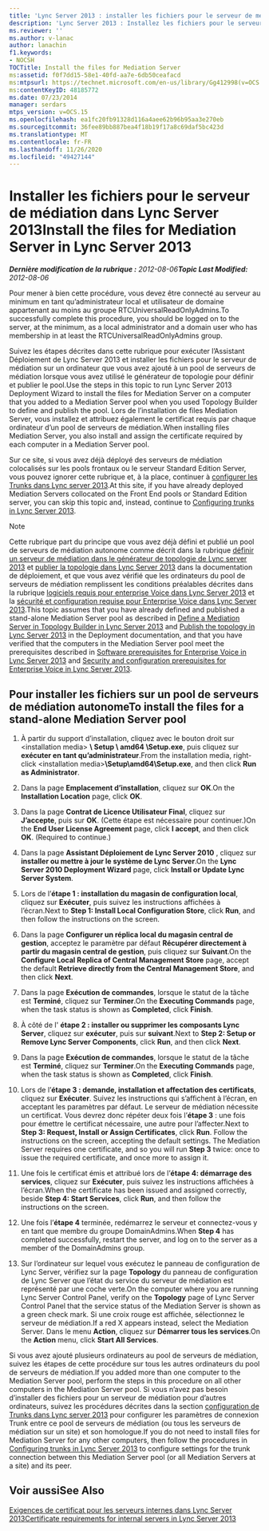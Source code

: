 ```yaml
---
title: 'Lync Server 2013 : installer les fichiers pour le serveur de médiation'
description: 'Lync Server 2013 : Installez les fichiers pour le serveur de médiation.'
ms.reviewer: ''
ms.author: v-lanac
author: lanachin
f1.keywords:
- NOCSH
TOCTitle: Install the files for Mediation Server
ms:assetid: f0f7dd15-58e1-40fd-aa7e-6db50ceafacd
ms:mtpsurl: https://technet.microsoft.com/en-us/library/Gg412998(v=OCS.15)
ms:contentKeyID: 48185772
ms.date: 07/23/2014
manager: serdars
mtps_version: v=OCS.15
ms.openlocfilehash: ea1fc20fb91328d116a4aee62b96b95aa3e270eb
ms.sourcegitcommit: 36fee89bb887bea4f18b19f17a8c69daf5bc423d
ms.translationtype: MT
ms.contentlocale: fr-FR
ms.lasthandoff: 11/26/2020
ms.locfileid: "49427144"
---
```

# <a name="install-the-files-for-mediation-server-in-lync-server-2013"></a><span data-ttu-id="221a1-103">Installer les fichiers pour le serveur de médiation dans Lync Server 2013</span><span class="sxs-lookup"><span data-stu-id="221a1-103">Install the files for Mediation Server in Lync Server 2013</span></span>

<div data-xmlns="http://www.w3.org/1999/xhtml">

<div class="topic" data-xmlns="http://www.w3.org/1999/xhtml" data-msxsl="urn:schemas-microsoft-com:xslt" data-cs="https://msdn.microsoft.com/">

<div data-asp="https://msdn2.microsoft.com/asp">



</div>

<div id="mainSection">

<div id="mainBody"><span data-ttu-id="221a1-104">

<span> </span></span><span class="sxs-lookup"><span data-stu-id="221a1-104">

<span> </span></span></span>

<span data-ttu-id="221a1-105">_**Dernière modification de la rubrique :** 2012-08-06_</span><span class="sxs-lookup"><span data-stu-id="221a1-105">_**Topic Last Modified:** 2012-08-06_</span></span>

<span data-ttu-id="221a1-106">Pour mener à bien cette procédure, vous devez être connecté au serveur au minimum en tant qu’administrateur local et utilisateur de domaine appartenant au moins au groupe RTCUniversalReadOnlyAdmins.</span><span class="sxs-lookup"><span data-stu-id="221a1-106">To successfully complete this procedure, you should be logged on to the server, at the minimum, as a local administrator and a domain user who has membership in at least the RTCUniversalReadOnlyAdmins group.</span></span>

<span data-ttu-id="221a1-107">Suivez les étapes décrites dans cette rubrique pour exécuter l’Assistant Déploiement de Lync Server 2013 et installer les fichiers pour le serveur de médiation sur un ordinateur que vous avez ajouté à un pool de serveurs de médiation lorsque vous avez utilisé le générateur de topologie pour définir et publier le pool.</span><span class="sxs-lookup"><span data-stu-id="221a1-107">Use the steps in this topic to run Lync Server 2013 Deployment Wizard to install the files for Mediation Server on a computer that you added to a Mediation Server pool when you used Topology Builder to define and publish the pool.</span></span> <span data-ttu-id="221a1-108">Lors de l’installation de files Mediation Server, vous installez et attribuez également le certificat requis par chaque ordinateur d’un pool de serveurs de médiation.</span><span class="sxs-lookup"><span data-stu-id="221a1-108">When installing files Mediation Server, you also install and assign the certificate required by each computer in a Mediation Server pool.</span></span>

<span data-ttu-id="221a1-109">Sur ce site, si vous avez déjà déployé des serveurs de médiation colocalisés sur les pools frontaux ou le serveur Standard Edition Server, vous pouvez ignorer cette rubrique et, à la place, continuer à [configurer les Trunks dans Lync server 2013](lync-server-2013-configuring-trunks.md).</span><span class="sxs-lookup"><span data-stu-id="221a1-109">At this site, if you have already deployed Mediation Servers collocated on the Front End pools or Standard Edition server, you can skip this topic and, instead, continue to [Configuring trunks in Lync Server 2013](lync-server-2013-configuring-trunks.md).</span></span>

<div>


> [!NOTE]  
> <span data-ttu-id="221a1-110">Cette rubrique part du principe que vous avez déjà défini et publié un pool de serveurs de médiation autonome comme décrit dans la rubrique <A href="lync-server-2013-define-a-mediation-server-in-topology-builder.md">définir un serveur de médiation dans le générateur de topologie de Lync server 2013</A> et <A href="lync-server-2013-publish-the-topology.md">publier la topologie dans Lync Server 2013</A> dans la documentation de déploiement, et que vous avez vérifié que les ordinateurs du pool de serveurs de médiation remplissent les conditions préalables décrites dans la rubrique <A href="lync-server-2013-software-prerequisites-for-enterprise-voice.md">logiciels requis pour enterprise Voice dans Lync Server 2013</A> et la <A href="lync-server-2013-security-and-configuration-prerequisites-for-enterprise-voice.md">sécurité et configuration requise pour Enterprise Voice dans Lync Server 2013</A>.</span><span class="sxs-lookup"><span data-stu-id="221a1-110">This topic assumes that you have already defined and published a stand-alone Mediation Server pool as described in <A href="lync-server-2013-define-a-mediation-server-in-topology-builder.md">Define a Mediation Server in Topology Builder in Lync Server 2013</A> and <A href="lync-server-2013-publish-the-topology.md">Publish the topology in Lync Server 2013</A> in the Deployment documentation, and that you have verified that the computers in the Mediation Server pool meet the prerequisites described in <A href="lync-server-2013-software-prerequisites-for-enterprise-voice.md">Software prerequisites for Enterprise Voice in Lync Server 2013</A> and <A href="lync-server-2013-security-and-configuration-prerequisites-for-enterprise-voice.md">Security and configuration prerequisites for Enterprise Voice in Lync Server 2013</A>.</span></span>



</div>

<div>

## <a name="to-install-the-files-for-a-stand-alone-mediation-server-pool"></a><span data-ttu-id="221a1-111">Pour installer les fichiers sur un pool de serveurs de médiation autonome</span><span class="sxs-lookup"><span data-stu-id="221a1-111">To install the files for a stand-alone Mediation Server pool</span></span>

1.  <span data-ttu-id="221a1-112">À partir du support d’installation, cliquez avec le bouton droit sur \<installation media\> **\\ Setup \\ amd64 \\Setup.exe**, puis cliquez sur **exécuter en tant qu’administrateur**.</span><span class="sxs-lookup"><span data-stu-id="221a1-112">From the installation media, right-click \<installation media\>**\\Setup\\amd64\\Setup.exe**, and then click **Run as Administrator**.</span></span>

2.  <span data-ttu-id="221a1-113">Dans la page **Emplacement d’installation**, cliquez sur **OK**.</span><span class="sxs-lookup"><span data-stu-id="221a1-113">On the **Installation Location** page, click **OK**.</span></span>

3.  <span data-ttu-id="221a1-p102">Dans la page **Contrat de Licence Utilisateur Final**, cliquez sur **J’accepte**, puis sur **OK**. (Cette étape est nécessaire pour continuer.)</span><span class="sxs-lookup"><span data-stu-id="221a1-p102">On the **End User License Agreement** page, click **I accept**, and then click **OK**. (Required to continue.)</span></span>

4.  <span data-ttu-id="221a1-116">Dans la page **Assistant Déploiement de Lync Server 2010** , cliquez sur **installer ou mettre à jour le système de Lync Server**.</span><span class="sxs-lookup"><span data-stu-id="221a1-116">On the **Lync Server 2010 Deployment Wizard** page, click **Install or Update Lync Server System**.</span></span>

5.  <span data-ttu-id="221a1-117">Lors de l’**étape 1 : installation du magasin de configuration local**, cliquez sur **Exécuter**, puis suivez les instructions affichées à l’écran.</span><span class="sxs-lookup"><span data-stu-id="221a1-117">Next to **Step 1: Install Local Configuration Store**, click **Run**, and then follow the instructions on the screen.</span></span>

6.  <span data-ttu-id="221a1-118">Dans la page **Configurer un réplica local du magasin central de gestion**, acceptez le paramètre par défaut **Récupérer directement à partir du magasin central de gestion**, puis cliquez sur **Suivant**.</span><span class="sxs-lookup"><span data-stu-id="221a1-118">On the **Configure Local Replica of Central Management Store** page, accept the default **Retrieve directly from the Central Management Store**, and then click **Next**.</span></span>

7.  <span data-ttu-id="221a1-119">Dans la page **Exécution de commandes**, lorsque le statut de la tâche est **Terminé**, cliquez sur **Terminer**.</span><span class="sxs-lookup"><span data-stu-id="221a1-119">On the **Executing Commands** page, when the task status is shown as **Completed**, click **Finish**.</span></span>

8.  <span data-ttu-id="221a1-120">À côté de l' **étape 2 : installer ou supprimer les composants Lync Server**, cliquez sur **exécuter**, puis sur **suivant**.</span><span class="sxs-lookup"><span data-stu-id="221a1-120">Next to **Step 2: Setup or Remove Lync Server Components**, click **Run**, and then click **Next**.</span></span>

9.  <span data-ttu-id="221a1-121">Dans la page **Exécution de commandes**, lorsque le statut de la tâche est **Terminé**, cliquez sur **Terminer**.</span><span class="sxs-lookup"><span data-stu-id="221a1-121">On the **Executing Commands** page, when the task status is shown as **Completed**, click **Finish**.</span></span>

10. <span data-ttu-id="221a1-p103">Lors de l’**étape 3 : demande, installation et affectation des certificats**, cliquez sur **Exécuter**. Suivez les instructions qui s’affichent à l’écran, en acceptant les paramètres par défaut. Le serveur de médiation nécessite un certificat. Vous devrez donc répéter deux fois l’**étape 3** : une fois pour émettre le certificat nécessaire, une autre pour l’affecter.</span><span class="sxs-lookup"><span data-stu-id="221a1-p103">Next to **Step 3: Request, Install or Assign Certificates**, click **Run**. Follow the instructions on the screen, accepting the default settings. The Mediation Server requires one certificate, and so you will run **Step 3** twice: once to issue the required certificate, and once more to assign it.</span></span>

11. <span data-ttu-id="221a1-125">Une fois le certificat émis et attribué lors de l’**étape 4: démarrage des services**, cliquez sur **Exécuter**, puis suivez les instructions affichées à l’écran.</span><span class="sxs-lookup"><span data-stu-id="221a1-125">When the certificate has been issued and assigned correctly, beside **Step 4: Start Services**, click **Run**, and then follow the instructions on the screen.</span></span>

12. <span data-ttu-id="221a1-126">Une fois l’**étape 4** terminée, redémarrez le serveur et connectez-vous y en tant que membre du groupe DomainAdmins.</span><span class="sxs-lookup"><span data-stu-id="221a1-126">When **Step 4** has completed successfully, restart the server, and log on to the server as a member of the DomainAdmins group.</span></span>

13. <span data-ttu-id="221a1-127">Sur l’ordinateur sur lequel vous exécutez le panneau de configuration de Lync Server, vérifiez sur la page **Topology** du panneau de configuration de Lync Server que l’état du service du serveur de médiation est représenté par une coche verte.</span><span class="sxs-lookup"><span data-stu-id="221a1-127">On the computer where you are running Lync Server Control Panel, verify on the **Topology** page of Lync Server Control Panel that the service status of the Mediation Server is shown as a green check mark.</span></span> <span data-ttu-id="221a1-128">Si une croix rouge est affichée, sélectionnez le serveur de médiation.</span><span class="sxs-lookup"><span data-stu-id="221a1-128">If a red X appears instead, select the Mediation Server.</span></span> <span data-ttu-id="221a1-129">Dans le menu **Action**, cliquez sur **Démarrer tous les services**.</span><span class="sxs-lookup"><span data-stu-id="221a1-129">On the **Action** menu, click **Start All Services**.</span></span>

<span data-ttu-id="221a1-130">Si vous avez ajouté plusieurs ordinateurs au pool de serveurs de médiation, suivez les étapes de cette procédure sur tous les autres ordinateurs du pool de serveurs de médiation.</span><span class="sxs-lookup"><span data-stu-id="221a1-130">If you added more than one computer to the Mediation Server pool, perform the steps in this procedure on all other computers in the Mediation Server pool.</span></span> <span data-ttu-id="221a1-131">Si vous n’avez pas besoin d’installer des fichiers pour un serveur de médiation pour d’autres ordinateurs, suivez les procédures décrites dans la section [configuration de Trunks dans Lync server 2013](lync-server-2013-configuring-trunks.md) pour configurer les paramètres de connexion Trunk entre ce pool de serveurs de médiation (ou tous les serveurs de médiation sur un site) et son homologue.</span><span class="sxs-lookup"><span data-stu-id="221a1-131">If you do not need to install files for Mediation Server for any other computers, then follow the procedures in [Configuring trunks in Lync Server 2013](lync-server-2013-configuring-trunks.md) to configure settings for the trunk connection between this Mediation Server pool (or all Mediation Servers at a site) and its peer.</span></span>

</div>

<div>

## <a name="see-also"></a><span data-ttu-id="221a1-132">Voir aussi</span><span class="sxs-lookup"><span data-stu-id="221a1-132">See Also</span></span>


[<span data-ttu-id="221a1-133">Exigences de certificat pour les serveurs internes dans Lync Server 2013</span><span class="sxs-lookup"><span data-stu-id="221a1-133">Certificate requirements for internal servers in Lync Server 2013</span></span>](lync-server-2013-certificate-requirements-for-internal-servers.md)  
  

<span data-ttu-id="221a1-134"></div>

</div>

<span> </span>

</div>

</div>

</span><span class="sxs-lookup"><span data-stu-id="221a1-134"></div>

</div>

<span> </span>

</div>

</div>

</span></span></div>

